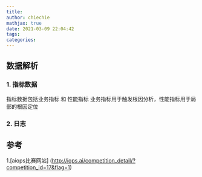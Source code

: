 ```yaml
---
title: 
author: chiechie
mathjax: true
date: 2021-03-09 22:04:42
tags:
categories:
---
```



## 数据解析

### 1. 指标数据
指标数据包括业务指标 和 性能指标
业务指标用于触发根因分析，性能指标用于局部的根因定位


### 2. 日志




## 参考
1.[aiops比赛网站] (http://iops.ai/competition_detail/?competition_id=17&flag=1)